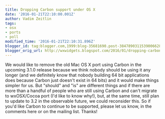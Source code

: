 ```yaml
---
title: Dropping Carbon support under OS X
date: '2016-01-21T22:10:00.001Z'
author: Vadim Zeitlin
tags:
- osx
- ports
- poll
modified_time: '2016-01-21T22:10:31.896Z'
blogger_id: tag:blogger.com,1999:blog-35681690.post-3847890311539006628
blogger_orig_url: http://wxwidgets.blogspot.com/2016/01/dropping-carbon-support-under-os-x.html
---
```


We would like to remove the old Mac OS X port using Carbon in the upcoming 3.1.0
release because we think nobody should be using it any longer (and we definitely
know that nobody building 64 bit applications does because Carbon just doesn't
exist in 64 bits) and it would make things simpler for us. But "should" and "is"
are different things and if there are more than a handful of people who are
still using Carbon and can't migrate to wxOSX/Cocoa port (I'd like to know
why!), but, at the same time, still plan to update to 3.2 in the observable
future, we could reconsider this. So if you'd like Carbon to continue to be
supported, please let us know, in the comments here or on the mailing list.
Thanks!
